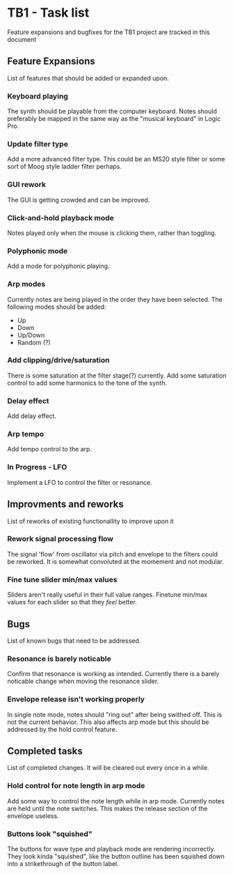 # TB1 - Task list
Feature expansions and bugfixes for the TB1 project are tracked in this document

## Feature Expansions
List of features that should be added or expanded upon.

### Keyboard playing
The synth should be playable from the computer keyboard. Notes should preferably be mapped in the same way as the "musical keyboard" in Logic Pro.

### Update filter type
Add a more advanced filter type. This could be an MS20 style filter or some sort of Moog style ladder filter perhaps.

### GUI rework
The GUI is getting crowded and can be improved.

### Click-and-hold playback mode
Notes played only when the mouse is clicking them, rather than toggling.

### Polyphonic mode
Add a mode for polyphonic playing.

### Arp modes
Currently notes are being played in the order they have been selected. The following modes should be added:
- Up
- Down
- Up/Down
- Random (?)

### Add clipping/drive/saturation
There is some saturation at the filter stage(?) currently. Add some saturation control to add some harmonics to the tone of the synth.

### Delay effect
Add delay effect.

### Arp tempo
Add tempo control to the arp.

### In Progress - LFO
Implement a LFO to control the filter or resonance.

## Improvments and reworks
List of reworks of existing functionallity to improve upon it

### Rework signal processing flow
The signal 'flow' from oscillator via pitch and envelope to the filters could be reworked.
It is somewhat convoluted at the momement and not modular.

### Fine tune slider min/max values
Sliders aren't really useful in their full value ranges. Finetune min/max values for each slider so that they *feel* better.

## Bugs
List of known bugs that need to be addressed.

### Resonance is barely noticable
Confirm that resonance is working as intended. Currently there is a barely noticable change when moving the resonance slider.

### Envelope release isn't working properly
In single note mode, notes should "ring out" after being swithed off. This is not the current behavior.
This also affects arp mode but this should be addressed by the hold control feature.

## Completed tasks
List of completed changes. It will be cleared out every once in a while.

### Hold control for note length in arp mode
Add some way to control the note length while in arp mode. Currently notes are held until the note switches.
This makes the release section of the envelope useless.

### Buttons look "squished"
The buttons for wave type and playback mode are rendering incorrectly. They look kinda "squished", like the button outline has been squished down into a strikethrough of the button label.

